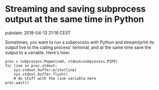 # Streaming and saving subprocess output at the same time in Python
pubdate: 2018-04-13 21:18 CEST

Sometimes, you want to run a subprocess with Python and stream/print its output
live to the calling process' terminal, and at the same time save the output to a
variable. Here's how:

	proc = subprocess.Popen(cmd, stdout=subprocess.PIPE)
	for line in proc.stdout:
		sys.stdout.buffer.write(line)
		sys.stdout.buffer.flush()
		# do stuff with the line variable here
	proc.wait()
